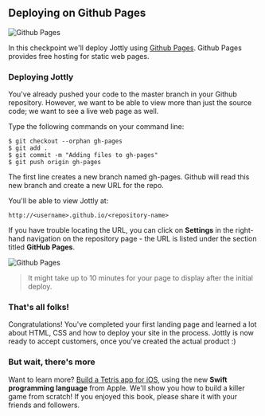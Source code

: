 ## Deploying on Github Pages

![Github Pages](https://bloc-books.s3.amazonaws.com/jottly/02-github-pages.png)

In this checkpoint we'll deploy Jottly using [Github Pages](https://pages.github.com). Github Pages provides free hosting for static web pages.

### Deploying Jottly

You've already pushed your code to the master branch in your Github repository. However, we want to be able to view more than just the source code; we want to see a live web page as well.

Type the following commands on your command line:

```bash(Terminal)
$ git checkout --orphan gh-pages
$ git add .
$ git commit -m "Adding files to gh-pages"
$ git push origin gh-pages
```

The first line creates a new branch named gh-pages. Github will read this new branch and create a new URL for the repo.

You'll be able to view Jottly at:

```
http://<username>.github.io/<repository-name>
```

If you have trouble locating the URL, you can click on **Settings** in the right-hand navigation on the repository page - the URL is listed under the section titled **GitHub Pages**.

![Github Pages](https://bloc-books.s3.amazonaws.com/jottly/jottly-github.gif)

> It might take up to 10 minutes for your page to display after the initial deploy.

### That's all folks!

Congratulations! You've completed your first landing page and learned a lot about HTML, CSS and how to deploy your site in the process. Jottly is now ready to accept customers, once you've created the actual product :)

### But wait, there's more

Want to learn more? [Build a Tetris app for iOS](https://www.bloc.io/books/swiftris), using the new **Swift programming language** from Apple. We'll show you how to build a killer game from scratch! If you enjoyed this book, please share it with your friends and followers.
